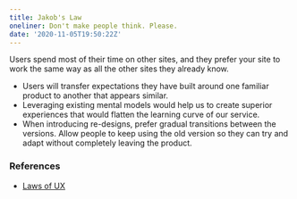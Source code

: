 ```yaml
---
title: Jakob's Law
oneliner: Don't make people think. Please.
date: '2020-11-05T19:50:22Z'
---
```


Users spend most of their time on other sites, and they prefer your site to work the same way as all the other sites they already know.

- Users will transfer expectations they have built around one familiar product to another that appears similar.
- Leveraging existing mental models would help us to create superior experiences that would flatten the learning curve of our service.
- When introducing re-designs, prefer gradual transitions between the versions. Allow people to keep using the old version so they can try and adapt without completely leaving the product.

### References

- [Laws of UX](../books/laws-of-ux)
